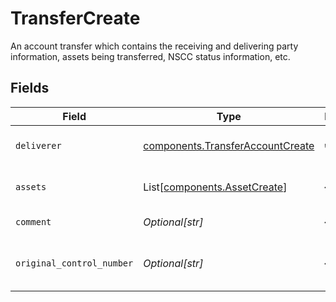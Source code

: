 # TransferCreate

An account transfer which contains the receiving and delivering party information, assets being transferred, NSCC status information, etc.


## Fields

| Field                                                                                | Type                                                                                 | Required                                                                             | Description                                                                          | Example                                                                              |
| ------------------------------------------------------------------------------------ | ------------------------------------------------------------------------------------ | ------------------------------------------------------------------------------------ | ------------------------------------------------------------------------------------ | ------------------------------------------------------------------------------------ |
| `deliverer`                                                                          | [components.TransferAccountCreate](../../models/components/transferaccountcreate.md) | :heavy_check_mark:                                                                   | The delivering/receiving party information                                           |                                                                                      |
| `assets`                                                                             | List[[components.AssetCreate](../../models/components/assetcreate.md)]               | :heavy_minus_sign:                                                                   | The assets being transferred (Cash, Equities, etc.)                                  |                                                                                      |
| `comment`                                                                            | *Optional[str]*                                                                      | :heavy_minus_sign:                                                                   | User supplied comment                                                                | From XYZ Brokerage                                                                   |
| `original_control_number`                                                            | *Optional[str]*                                                                      | :heavy_minus_sign:                                                                   | An associated NSCC transfer identifier, if applicable                                | 20240201123456                                                                       |